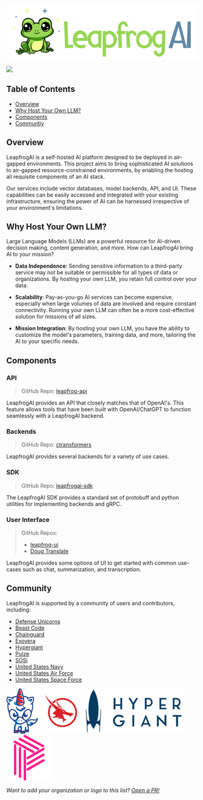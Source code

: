 ![LeapfrogAI Logo](https://github.com/defenseunicorns/leapfrogai/raw/main/docs/imgs/leapfrogai.png)

[![](https://dcbadge.vercel.app/api/server/s2Ja5cmZRQ)](https://discord.gg/s2Ja5cmZRQ)

## Table of Contents
* [Overview](#overview)
* [Why Host Your Own LLM?](#why-host-your-own-llm)
* [Components](#leapfrogai-components)
* [Communtiy](#community)

## Overview

LeapfrogAI is a self-hosted AI platform designed to be deployed in air-gapped environments. This project aims to bring sophisticated AI solutions to air-gapped resource-constrained environments, by enabling the hosting all requisite components of an AI stack.

Our services include vector databases, model backends, API, and UI. These capabilities can be easily accessed and integrated with your existing infrastructure, ensuring the power of AI can be harnessed irrespective of your environment's limitations.

## Why Host Your Own LLM?

Large Language Models (LLMs) are a powerful resource for AI-driven decision making, content generation, and more. How can LeapfrogAI bring AI to your mission?

* **Data Independence**: Sending sensitive information to a third-party service may not be suitable or permissible for all types of data or organizations. By hosting your own LLM, you retain full control over your data.

* **Scalability**: Pay-as-you-go AI services can become expensive, especially when large volumes of data are involved and require constant connectivity. Running your own LLM can often be a more cost-effective solution for missions of all sizes.

* **Mission Integration**: By hosting your own LLM, you have the ability to customize the model's parameters, training data, and more, tailoring the AI to your specific needs.

## Components

### API

> GitHub Repo: [leapfrog-api](https://github.com/defenseunicorns/leapfrogai-api)

LeapfrogAI provides an API that closely matches that of OpenAI's. This feature allows tools that have been built with OpenAI/ChatGPT to function seamlessly with a LeapfrogAI backend.

### Backends

> GitHub Repo: [ctransformers](https://github.com/defenseunicorns/leapfrogai-backend-ctransformers)

LeapfrogAI provides several backends for a variety of use cases.

### SDK

> GitHub Repo: [leapfrogai-sdk](https://github.com/defenseunicorns/leapfrogai-sdk)

The LeapfrogAI SDK provides a standard set of protobuff and python utilities for implementing backends and gRPC.

### User Interface

> GitHub Repos:
> * [leapfrog-ui](https://github.com/defenseunicorns/leapfrog-ui)
> * [Doug Translate](https://github.com/defenseunicorns/doug-translate)

LeapfrogAI provides some options of UI to get started with common use-cases such as chat, summarization, and transcription.

## Community

LeapfrogAI is supported by a community of users and contributors, including:

* [Defense Unicorns](https://defenseunicorns.com)
* [Beast Code](https://beast-code.com)
* [Chainguard](https://www.chainguard.dev/)
* [Exovera](https://exovera.com/)
* [Hypergiant](https://www.hypergiant.com/)
* [Pulze](https://www.pulze.ai)
* [SOSi](https://www.sosi.com/)
* [United States Navy](https://www.navy.mil/)
* [United States Air Force](https://www.airforce.com)
* [United States Space Force](https://www.spaceforce.mil)

[![Defense Unicorns logo](/docs/imgs/user-logos/defense-unicorns.png)](https://defenseunicorns.com)[![Beast Code logo](/docs/imgs/user-logos/beast-code.png)](https://beast-code.com)[![Hypergiant logo](/docs/imgs/user-logos/hypergiant.png)](https://hypergiant.com)[![Pulze logo](/docs/imgs/user-logos/pulze.png)](https://pulze.ai)

*Want to add your organization or logo to this list? [Open a PR!](https://github.com/defenseunicorns/leapfrogai/edit/main/README.md)*
